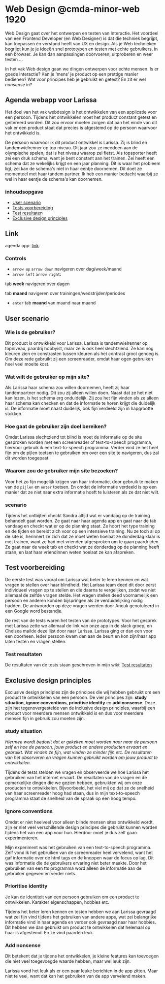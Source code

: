 # Web Design @cmda-minor-web 1920

Web Design gaat over het ontwerpen en testen van Interactie. Het voordeel van een Frontend Developer (en Web Designer) is dat die techniek begrijpt, kan toepassen én verstand heeft van UX en design. Als je Web technieken begrijpt kun je je ideeën snel prototypen en testen met echte gebruikers, in een browser. Je kan dan aanpassingen doorvoeren, uitproberen en weer testen ...

In het vak Web design gaan we dingen ontwerpen voor echte mensen. Is er goede interactie? Kan je 'mens' je product op een prettige manier bedienen? Wat voor principes heb je gebruikt en getest? En zit er wel _nonsense_ in?

## Agenda webapp voor Larissa
Het doel van het vak webdesign is het ontwikkelen van een applicatie voor een persoon. Tijdens het ontwikkelen moet het product constant getest en geitereerd worden. Dit zou ervoor moeten zorgen dat aan het einde van dit vak er een product staat dat precies is afgestemd op de persoon waarvoor het ontwikkeld is. 

De persoon waarvoor ik dit product ontwikkel is Larissa. Zij is blind en tandemwielrenner op top niveau. Dit jaar zou ze meedoen aan de olympische spelen, dat is het niveau waarop zei fietst. Als topsporter heeft zei een druk schema, want je bent constant aan het trainen. Zei heeft een schema dat ze wekelijks krijgt en een jaar planning. Dit is waar het probleem ligt, zei kan de schema's niet in haar eentje doornemen. Dit doet ze momenteel met haar tandem partner. Ik heb een manier bedacht waarbij ze wel in haar eentje de schema's kan doornemen.

### inhoudsopgave
- [User scenario](#User-scenario)
- [Tests voorbereiding](#Test-voorbereiding)
- [Test resultaten](#Test-resultaten)
- [Exclusive design principles](#Exclusive-design-principles)

## Link 
agenda app: [link](https://blind-agenda-app.herokuapp.com/).

### Controls

- `arrow up` `arrow down` navigeren over dag/week/maand
- `arrow left` `arrow right`**:**

tab **week** navigeren over dagen 

tab **maand** navigeren over trainingen/wedstrijden/periodes 
- `enter` tab **maand** van maand naar maand

## User scenario

### Wie is de gebruiker?
Dit product is ontwikkeld voor Larissa. Larissa is tandemwielrenner op topniveau, paardrij hobbyist, maar ze is ook heel slechtziend. Ze kan nog kleuren zien en constrasten tussen kleuren als het contrast groot genoeg is. Om deze rede gebruikt zij een screenreader, omdat haar ogen gebruiken heel veel moeite kost. 

### Wat wilt de gebruiker op mijn site?
Als Larissa haar schema zou willen doornemen, heeft zij haar tandempartner nodig. Dit zou zij alleen willen doen. Naast dat ze het niet kan lezen, is het schema erg onduidelijk. Zij zou het fijn vinden als ze alleen haar schema kan checken en dat de informatie te horen krijgt die duidelijk is. De informatie moet naast duidelijk, ook fijn verdeeld zijn in hapgrootte stukken.

### Hoe gaat de gebruiker zijn doel bereiken?
Omdat Larissa slechtziend tot blind is moet de informatie op de site gesproken worden met een screenreader of text-to-speech programma, hiervoor gebruik ik een text-to-speech programma. Verder vind ze het heel fijn om de pijlen toetsen te gebruiken om over een site te navigeren, dus zal dit worden toegepast.

### Waarom zou de gebruiker mijn site bezoeken?
Voor het zo fijn mogelijk krijgen van haar informatie, door gebruik te maken van de `pijlen` en `enter` toetsen. En omdat de informatie verdeeld is op een manier dat ze niet naar extra informatie hoeft te luisteren als ze dat niet wilt. 

### scenario
Tijdens het ontbijten checkt Sandra altijd wat er vandaag op de training behandelt gaat worden. Ze gaat naar haar agenda app en gaat naar de tab vandaag en checkt wat er op de planning staat. Ze hoort het type training en de tijden en bereidt zich voor op een intensieve training. Nu ze toch al op de site is, herinnert ze zich dat ze moet weten hoelaat ze donderdag klaar is met trainen, want ze had met vrienden afgesproken om te gaan paardrijden. Ze gaat naar de week tab en checkt wat ze donderdag op de planning heeft staan, en laat haar vriendinnen weten hoelaat ze kan afspreken. 

## Test voorbereiding
De eerste test was vooral om Larissa wat beter te leren kennen en wat vragen te stellen over haar blindheid. Het Larissa team deed dit door eerst individueel vragen op te stellen en die daarna te vergelijken, zodat we niet allemaal de zelfde vragen stelde. Het vragen stellen deed voornamelijk een persoon en anderen konden bijspringen als ze verduidelijking nodig hadden. De antwoorden op deze vragen werden door Anouk genotuleerd in een Google word bestandje.  

De rest van de tests waren het testen van de prototypes. Voor het gesprek met Larissa zette we allemaal de link van onze app in de slack groep, en Chelsea mailde deze lijst door naar Larissa. Larissa ging er dan een voor een doorheen. Ieder persoon kwam dan aan de beurt en kon zijn/haar app laten testen en vragen stellen.

### Test resultaten 
De resultaten van de tests staan geschreven in mijn wiki: [Test resultaten](https://github.com/heralt/web-design-1920/wiki/Tests)

## Exclusive design principles
Exclusive design principles zijn de principes die wij hebben gebruikt om een product te ontwikkelen van een persoon. De vier principes zijn: **study situation**, **ignore conventions**, **prioritise identity** en **add nonsense**. Deze zijn het tegenovergestelde van de inclusive design principles, waarbij een product voor meerdere mensen ontwikkeld is en dus voor meerdere mensen fijn in gebruik zou moeten zijn. 

### study situation 

 *Hiermee wordt bedoelt dat er gekeken moet worden naar naar de persoon zelf en hoe de persoon, jouw product en andere producten ervaart en gebruikt. Wat vinden ze fijn, wat vinden ze minder fijn etc. De resultaten van het observeren en vragen kunnen gebruikt worden om jouw product te ontwikkelen.*

Tijdens de tests stelden we vragen en observeerde we hoe Larissa het gebruiken van het internet ervaart. De resultaten van de vragen en de opmerkelijke dingen die we gezien hebben, gebruikten wij om onze producten te ontwikkelen. Bijvoorbeeld, het viel mij op dat ze de snelheid van haar screenreader hoog had staan, dus in mijn text-to-speech programma staat de snelheid van de spraak op een hoog tempo.

### Ignore conventions
Omdat er niet heelveel voor alleen blinde mensen sites ontwikkeld wordt, zijn er niet veel verschillende design principes die gebruikt kunnen worden tijdens het van een app voor hun. Hierdoor moet je dus zelf gaan experimenteren.

Mijn experiment was het gebruiken van een text-to-speech programma. Zelf vond ik het gebruiken van de screenreader heel vervelend, want het gaf informatie over de html tags en de knoppen waar de focus op lag. Dit was informatie die de gebruikers ervaring niet beter maakte. Door het gebruiken van een tts programma word alleen de informatie aan de gebruiker gegeven en verder niets. 

### Prioritise identity
Je kan de identiteit van een persoon gebruiken om een product te ontwikkelen. Karakter eigenschappen, hobbies etc.

Tijdens het beter leren kennen en testen hebben we aan Larissa gevraagd wat zei fijn vind tijdens het gebruiken van andere apps, wat zei belangrijke informatie vind in haar agenda en verder ook gevraagd naar haar hobbies. Dit hebben we dan gebruikt om product te ontwikkelen dat helemaal op haar is afgestemd. 
En ze vind paarden leuk.

### Add nonsense
Dit betekent dat je tijdens het ontwikkelen, je kleine features kan toevoegen die niet veel toegevoegde waarde hebben, maar wel leuk zijn. 

Larissa vond het leuk als er een paar leuke berichten in de app zitten. Maar niet te veel, want dat kan het gebruiken van de app vervelend maken. 
